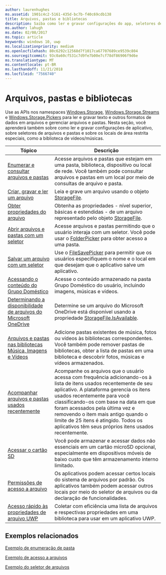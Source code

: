 ```yaml
---
author: laurenhughes
ms.assetid: 1901c4c2-5161-435d-bc7b-f40c69cdb138
title: Arquivos, pastas e bibliotecas
description: Saiba como ler e gravar configurações do app, seletores de pastas e arquivos e sobre locais especiais de área restrita, como a biblioteca de vídeos/músicas.
ms.author: lahugh
ms.date: 02/08/2017
ms.topic: article
keywords: windows 10, uwp
ms.localizationpriority: medium
ms.openlocfilehash: 80c6292c12568d7f1017ca67707689ce9539c804
ms.sourcegitcommit: 93c0a60cf531c7d9fe7b00e7cf78df86906f9d6e
ms.translationtype: MT
ms.contentlocale: pt-BR
ms.lasthandoff: 11/21/2018
ms.locfileid: "7566740"
---
```

 # <a name="files-folders-and-libraries"></a>Arquivos, pastas e bibliotecas


Use as APIs nos namespaces [Windows.Storage](https://msdn.microsoft.com/library/windows/apps/br227346), [Windows.Storage.Streams](https://msdn.microsoft.com/library/windows/apps/br241791) e [Windows.Storage.Pickers](https://msdn.microsoft.com/library/windows/apps/br207928) para ler e gravar texto e outros formatos de dados em arquivos e gerenciar arquivos e pastas. Nesta seção, você aprenderá também sobre como ler e gravar configurações de aplicativo, sobre seletores de arquivos e pastas e sobre os locais de área restrita especiais, como a biblioteca de vídeos/músicas.

| Tópico | Descrição  |
|-------|--------------|
| [Enumerar e consultar arquivos e pastas](quickstart-listing-files-and-folders.md) | Acesse arquivos e pastas que estejam em uma pasta, biblioteca, dispositivo ou local de rede. Você também pode consultar arquivos e pastas em um local por meio de consultas de arquivo e pasta. |
| [Criar, gravar e ler um arquivo](quickstart-reading-and-writing-files.md) | Leia e grave um arquivo usando o objeto [StorageFile](https://msdn.microsoft.com/library/windows/apps/br227171). |
| [Obter propriedades do arquivo](quickstart-getting-file-properties.md) | Obtenha as propriedades - nível superior, básicas e estendidas - de um arquivo representado pelo objeto [StorageFile](https://msdn.microsoft.com/library/windows/apps/br227171). |
| [Abrir arquivos e pastas com um seletor](quickstart-using-file-and-folder-pickers.md) | Acesse arquivos e pastas permitindo que o usuário interaja com um seletor. Você pode usar o [FolderPicker](https://msdn.microsoft.com/library/windows/apps/br207881) para obter acesso a uma pasta. |
| [Salvar um arquivo com um seletor](quickstart-save-a-file-with-a-picker.md) | Use o [FileSavePicker](https://msdn.microsoft.com/library/windows/apps/br207871) para permitir que os usuários especifiquem o nome e o local em que desejam que o aplicativo salve um aplicativo. |
| [Acessando o conteúdo do Grupo Doméstico](quickstart-accessing-homegroup-content.md) | Acesse o conteúdo armazenado na pasta Grupo Doméstico do usuário, incluindo imagens, músicas e vídeos. |
| [Determinando a disponibilidade de arquivos do Microsoft OneDrive](quickstart-determining-availability-of-microsoft-onedrive-files.md) | Determine se um arquivo do Microsoft OneDrive está disponível usando a propriedade [StorageFile.IsAvailable](https://msdn.microsoft.com/library/windows/apps/windows.storage.storagefile.isavailable.aspx). |
| [Arquivos e pastas nas bibliotecas Música, Imagens e Vídeos](quickstart-managing-folders-in-the-music-pictures-and-videos-libraries.md) | Adicione pastas existentes de música, fotos ou vídeos às bibliotecas correspondentes. Você também pode remover pastas de bibliotecas, obter a lista de pastas em uma biblioteca e descobrir fotos, músicas e vídeos armazenados. |
| [Acompanhar arquivos e pastas usados recentemente](how-to-track-recently-used-files-and-folders.md) | Acompanhe os arquivos que o usuário acessa com frequência adicionando-os à lista de itens usados recentemente de seu aplicativo. A plataforma gerencia os itens usados recentemente para você classificando-os com base na data em que foram acessados pela última vez e removendo o item mais antigo quando o limite de 25 itens é atingido. Todos os aplicativos têm seus próprios itens usados recentemente. |
| [Acessar o cartão SD](access-the-sd-card.md) | Você pode armazenar e acessar dados não essenciais em um cartão microSD opcional, especialmente em dispositivos móveis de baixo custo que têm armazenamento interno limitado. |
| [Permissões de acesso a arquivo](file-access-permissions.md) | Os aplicativos podem acessar certos locais do sistema de arquivos por padrão. Os aplicativos também podem acessar outros locais por meio do seletor de arquivos ou da declaração de funcionalidades. |
| [Acesso rápido às propriedades de arquivo UWP](fast-file-properties.md) | Coletar com eficiência uma lista de arquivos e respectivas propriedades em uma biblioteca para usar em um aplicativo UWP. |

## <a name="related-samples"></a>Exemplos relacionados
[Exemplo de enumeração de pasta](http://go.microsoft.com/fwlink/p/?linkid=619993)

[Exemplo de acesso a arquivos](http://go.microsoft.com/fwlink/p/?linkid=619995)

[Exemplo do seletor de arquivos](http://go.microsoft.com/fwlink/p/?linkid=619994)
 

 

